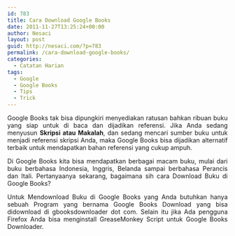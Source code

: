 ```yaml
---
id: 783
title: Cara Download Google Books
date: 2011-11-27T13:25:24+00:00
author: Nesaci
layout: post
guid: http://nesaci.com/?p=783
permalink: /cara-download-google-books/
categories:
  - Catatan Harian
tags:
  - Google
  - Google Books
  - Tips
  - Trick
---
```

<p style="text-align: justify;">
  Google Books tak bisa dipungkiri menyediakan ratusan bahkan ribuan buku yang siap untuk di baca dan dijadikan referensi. Jika Anda sedang menyusun <strong>Skripsi atau Makalah</strong>, dan sedang mencari sumber buku untuk menjadi referensi skripsi Anda, maka Google Books bisa dijadikan alternatif terbaik untuk mendapatkan bahan referensi yang cukup ampuh.
</p>

<p style="text-align: justify;">
  Di Google Books kita bisa mendapatkan berbagai macam buku, mulai dari buku berbahasa Indonesia, Inggris, Belanda sampai berbahasa Perancis dan Itali. Pertanyaanya sekarang, bagaimana sih cara Download Buku di Google Books?
</p>

<p style="text-align: justify;">
  Untuk Mendownload Buku di Google Books yang Anda butuhkan hanya sebuah Program yang bernama Google Books Download yang bisa didownload di gbooksdownloader dot com. Selain itu jika Ada pengguna Firefox Anda bisa menginstall GreaseMonkey Script untuk Google Books Downloader.
</p>
